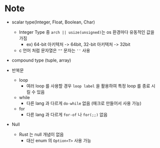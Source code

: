 
# Note

- scalar type(Integer, Float, Boolean, Char)
  - Integer Type 중 `arch || usize(unsigned)`는 os 환경마다 유동적인 값을 가짐
    - ex) 64-bit 아키텍처 -> 64bit, 32-bit 아키텍처 -> 32bit
  - c 언어 처럼 문자열은 `""` 문자는 `''` 사용

- compound type (tuple, array)

- 반복문
  - loop
    - 여러 loop 를 사용할 경우 `loop label` 을 활용하여 특정 loop 를 종료 시킬 수 있음
  - while
    - 다른 lang 과 다르게 `do-while` 없음 (매크로 만들어서 사용 가능)
  - for
    - 다른 lang 과 다르게 `for-of` 나 `for(;;)` 없음


- Null
  - Rust 는 null 개념이 없음
    - 대신 enum 의 `Option<T>` 사용 가능